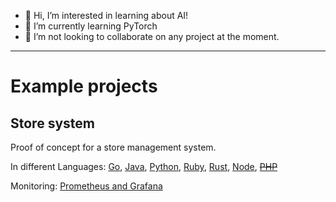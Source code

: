 - 👋 Hi, I’m interested in learning about AI!
- 🌱 I’m currently learning PyTorch
- 💞️ I’m not looking to collaborate on any project at the moment.
----
# Example projects

## Store system
Proof of concept for a store management system.

In different Languages: [Go](https://github.com/mid-tillage/sys-internals/blob/main/store-go-project.md), [Java](https://github.com/mid-tillage/sys-internals/blob/main/store-java-project.md), [Python](https://github.com/mid-tillage/sys-internals/blob/main/store-python-project.md), [Ruby](https://github.com/mid-tillage/sys-internals/blob/main/store-ruby-project.md), [Rust](https://github.com/mid-tillage/sys-internals/blob/main/store-rust-project.md), [Node](https://github.com/mid-tillage/sys-internals/blob/main/store-ts-project.md), ~~[PHP](https://github.com/mid-tillage/sys-internals/blob/main/store-php-project.md)~~

Monitoring: [Prometheus and Grafana](https://github.com/mid-tillage/nestjs-metrics )

<!---
sys-internals/sys-internals is a ✨ special ✨ repository because its `README.md` (this file) appears on your GitHub profile.
You can click the Preview link to take a look at your changes.
--->
